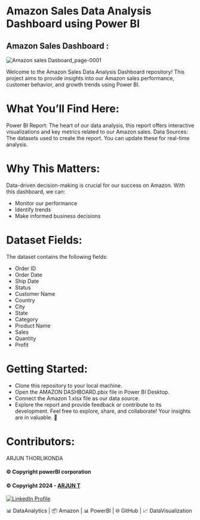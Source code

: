 # Amazon Sales Data Analysis Dashboard using Power BI
## Amazon Sales Dashboard : 
![Amazon sales Dasboard_page-0001](https://github.com/user-attachments/assets/688a0109-8ad3-4bb9-b811-70eda0ae9dd7)

Welcome to the Amazon Sales Data Analysis Dashboard repository! This project aims to provide insights into our Amazon sales performance, customer behavior, and growth trends using Power BI.

# What You’ll Find Here:
Power BI Report: The heart of our data analysis, this report offers interactive visualizations and key metrics related to our Amazon sales.
Data Sources: The datasets used to create the report. You can update these for real-time analysis.
# Why This Matters:
Data-driven decision-making is crucial for our success on Amazon. With this dashboard, 
we can:
  - Monitor our performance
  - Identify trends
  - Make informed business decisions
# Dataset Fields:
The dataset contains the following fields:

  - Order ID
  - Order Date
  - Ship Date
  - Status
  - Customer Name
  - Country
  - City
  - State
  - Category
  - Product Name
  - Sales
  - Quantity
  - Profit
# Getting Started:
  - Clone this repository to your local machine.
  - Open the AMAZON DASHBOARD.pbix file in Power BI Desktop.
  - Connect the Amazon 1.xlsx file as our data source.
  - Explore the report and provide feedback or contribute to its development.
Feel free to explore, share, and collaborate! Your insights are in valuable. 🚀

# Contributors:
ARJUN THORLIKONDA 

#### © Copyright powerBI corporation

#### © Copyright 2024 - [ARJUN T](https://github.com/ARJUN151503)
<a href="https://www.linkedin.com/in/arjun-thorlikonda-422b9a256/"> ![LinkedIn Profile](https://img.shields.io/badge/LinkedIn-0077B5?style=for-the-badge&logo=linkedin&logoColor=white) </a>


📊 DataAnalytics | 📦 Amazon | 📊 PowerBI | 🌐 GitHub | 📈 DataVisualization
